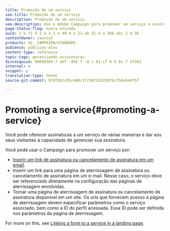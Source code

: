 ```yaml
---
title: Promoção de um serviço
seo-title: Promoção de um serviço
description: Promoção de um serviço
seo-description: Use o Adobe Campaign para promover um serviço e envolver seus clientes por meio de páginas de aterrissagem dedicadas, e-mails ou diretamente em seu site.
page-status-flag: nunca ativado
uuid: 2 b 71 d 2 a 1-3 e 48-4 a 21-ab 21-4 a 360 abc 1 d 36
contentOwner: sauviat
products: SG_ CAMPAIGN/STANDARD
audience: públicos-alvo
content-type: reference
topic-tags: gerenciando assinaturas
discoiquuid: 98650305-7 abf -456 f -8 c 91-cf 0 b 61 f 53763
internal: n
snippet: y
translation-type: tm+mt
source-git-commit: b7df681c05c48dc1fc9873b1339fbc756e5e0f5f

---
```



# Promoting a service{#promoting-a-service}

Você pode oferecer assinaturas a um serviço de várias maneiras e dar aos seus visitantes a capacidade de gerenciar sua assinatura.

Você pode usar o Campaign para promover um serviço por:

* [Inserir um link de assinatura ou cancelamento de assinatura em um email](../../designing/using/inserting-a-link.md).
* Inserir um link para uma página de aterrissagem de assinatura ou cancelamento de assinatura em um e-mail. Nesse caso, o serviço deve ser referenciado diretamente na configuração das páginas de aterrissagem envolvidas.
* Tornar uma página de aterrissagem de assinatura ou cancelamento de assinatura disponível em um site. Os urls que fornecem acesso à página de aterrissagem devem especificar parâmetros como o serviço associado, bem como a ID do perfil acessada. Essa ID pode ser definida nos parâmetros da página de aterrissagem.

For more on this, see [Linking a form to a service in a landing page](../../channels/using/designing-a-landing-page.md#linking-a-form-to-a-service).
